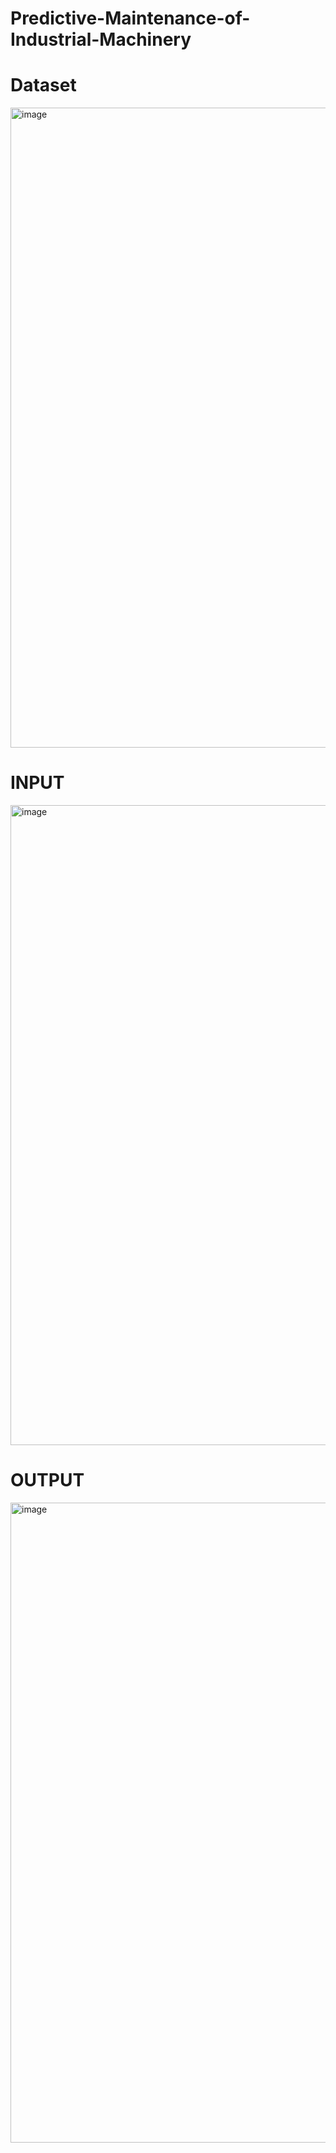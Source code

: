 # Predictive-Maintenance-of-Industrial-Machinery

# Dataset 
<img width="1924" height="1024" alt="image" src="https://github.com/user-attachments/assets/8c0f68d6-72fd-4f0d-bc6e-1e831ab3cc16" />

# INPUT
<img width="1924" height="1024" alt="image" src="https://github.com/user-attachments/assets/d37d4f84-a96c-4d9a-9447-aec72607c73e" />

# OUTPUT
<img width="1924" height="1024" alt="image" src="https://github.com/user-attachments/assets/0c1ab8bc-ea85-41e1-916d-5cb7a37894d2" />
